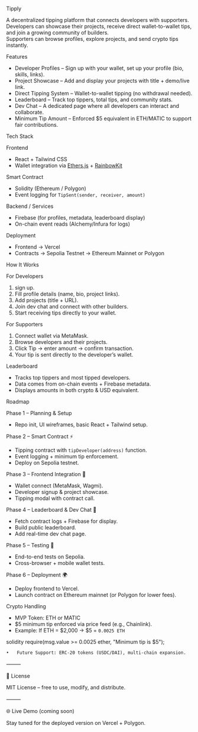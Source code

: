 Tipply 

A decentralized tipping platform that connects developers with supporters.  
Developers can showcase their projects, receive direct wallet-to-wallet tips, and join a growing community of builders.  
Supporters can browse profiles, explore projects, and send crypto tips instantly.

 Features

-  Developer Profiles – Sign up with your wallet, set up your profile (bio, skills, links).
-  Project Showcase – Add and display your projects with title + demo/live link.
-  Direct Tipping System – Wallet-to-wallet tipping (no withdrawal needed).
-  Leaderboard – Track top tippers, total tips, and community stats.
-  Dev Chat – A dedicated page where all developers can interact and collaborate.
-  Minimum Tip Amount – Enforced $5 equivalent in ETH/MATIC to support fair contributions.

 Tech Stack

Frontend
- React + Tailwind CSS  
- Wallet integration via [Ethers.js](https://docs.ethers.org/)  + [RainbowKit](https://www.rainbowkit.com/)  

Smart Contract
- Solidity (Ethereum / Polygon)  
- Event logging for `TipSent(sender, receiver, amount)`  

Backend / Services
- Firebase (for profiles, metadata, leaderboard display)  
- On-chain event reads (Alchemy/Infura for logs)  

Deployment
- Frontend → Vercel 
- Contracts → Sepolia Testnet → Ethereum Mainnet or Polygon  

 How It Works

 For Developers
1.  sign up.  
2. Fill profile details (name, bio, project links).  
3. Add projects (title + URL).  
4. Join dev chat and connect with other builders.  
5. Start receiving tips directly to your wallet.  

 For Supporters
1. Connect wallet via MetaMask.  
2. Browse developers and their projects.  
3. Click Tip → enter amount → confirm transaction.  
4. Your tip is sent directly to the developer’s wallet.  

Leaderboard
- Tracks top tippers and most tipped developers.  
- Data comes from on-chain events + Firebase metadata.  
- Displays amounts in both crypto & USD equivalent.  

 Roadmap

Phase 1 – Planning & Setup 
- Repo init, UI wireframes, basic React + Tailwind setup.

 Phase 2 – Smart Contract ⚡
- Tipping contract with `tipDeveloper(address)` function.  
- Event logging + minimum tip enforcement.  
- Deploy on Sepolia testnet.  

 Phase 3 – Frontend Integration 🎨
- Wallet connect (MetaMask, Wagmi).  
- Developer signup & project showcase.  
- Tipping modal with contract call.  

Phase 4 – Leaderboard & Dev Chat 💬
- Fetch contract logs + Firebase for display.  
- Build public leaderboard.  
- Add real-time dev chat page.  

 Phase 5 – Testing 🧪
- End-to-end tests on Sepolia.  
- Cross-browser + mobile wallet tests.  

 Phase 6 – Deployment 🌍
- Deploy frontend to Vercel.
- Launch contract on Ethereum mainnet (or Polygon for lower fees).  

 Crypto Handling

- MVP Token: ETH or MATIC  
- $5 minimum tip enforced via price feed (e.g., Chainlink).  
- Example: If ETH = $2,000 → $5 = `0.0025 ETH`  

solidity
require(msg.value >= 0.0025 ether, "Minimum tip is $5");

	•	Future Support: ERC-20 tokens (USDC/DAI), multi-chain expansion.


⸻

📜 License

MIT License – free to use, modify, and distribute.

⸻

🌐 Live Demo (coming soon)

Stay tuned for the deployed version on Vercel + Polygon.


